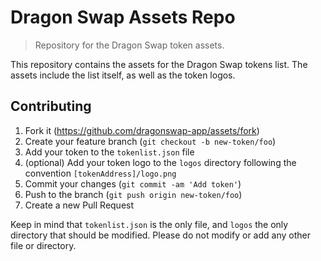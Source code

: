 # Dragon Swap Assets Repo
> Repository for the Dragon Swap token assets.

This repository contains the assets for the Dragon Swap tokens list. The assets include the list itself, as well as the token logos.

## Contributing

1. Fork it (<https://github.com/dragonswap-app/assets/fork>)
2. Create your feature branch (`git checkout -b new-token/foo`)
3. Add your token to the `tokenlist.json` file
4. (optional) Add your token logo to the `logos` directory following the convention `[tokenAddress]/logo.png`
3. Commit your changes (`git commit -am 'Add token'`)
4. Push to the branch (`git push origin new-token/foo`)
5. Create a new Pull Request

Keep in mind that `tokenlist.json` is the only file, and `logos` the only directory that should be modified. Please do not modify or add any other file or directory.